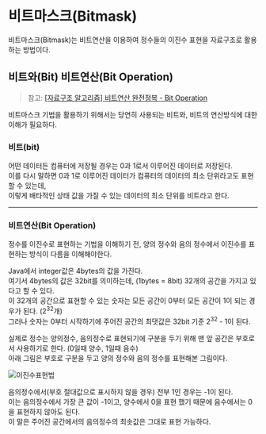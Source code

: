 # 비트마스크(Bitmask)

비트마스크(Bitmask)는 비트연산을 이용하여 정수들의 이진수 표현을 자료구조로 활용하는 방법이다.

## 비트와(Bit) 비트연산(Bit Operation)
> 참고: [[자료구조 알고리즘] 비트연산 완전정복 - Bit Operation](https://www.youtube.com/watch?v=yHBYeguDR0A&list=PLjSkJdbr_gFa4z1kC3pAqYaoryrENCAhf)

비트마스크 기법을 활용하기 위해서는 당연히 사용되는 비트와, 비트의 연산방식에 대한 이해가 필요하다.

### 비트(bit)

어떤 데이터든 컴퓨터에 저장될 경우는 0과 1로서 이루어진 데이터로 저장된다. <br>
이를 다시 말하면 0과 1로 이루어진 데이터가 컴퓨터의 데이터의 최소 단위라고도 표현할 수 있는데, <br>
이렇게 배타적인 상태 값을 가질 수 있는 데이터의 최소 단위를 비트라고 한다. <br>

-----
### 비트연산(Bit Operation)

정수를 이진수로 표현하는 기법을 이해하기 전, 양의 정수와 음의 정수에서 이진수를 표현하는 방식이 다름을 이해해야한다. <br>

Java에서 integer값은 4bytes의 값을 가진다. <br>
여기서 4bytes의 값은 32bit를 의미하는데, (1bytes = 8bit) 32개의 공간을 가지고 있다고 할 수 있다. <br>
이 32개의 공간으로 표현할 수 있는 숫자는 모든 공간이 0부터 모든 공간이 1이 되는 경우가 된다. (2<sup>32</sup>개) <br>
그러나 숫자는 0부터 시작하기에 주어진 공간의 최댓값은 32bit 기준 2<sup>32</sup> - 1이 된다. <br>

실제로 정수는 양의정수, 음의정수로 표현되기에 구분을 두기 위해 맨 앞 공간은 부호로서 사용하기로 한다. (0일때 양수, 1일때 음수) <br>
아래 그림은 부호로 구분을 두고 양의 정수와 음의 정수를 표현해본 그림이다.

<img alt="이진수표현법" src="https://user-images.githubusercontent.com/93297109/198815325-0183fa8e-93b1-42ad-a801-1303878f5fa8.png">

음의정수에서(부호 절대값으로 표시하지 않을 경우) 전부 1인 경우는 -1이 된다. <br>
이는 음의정수에서 가장 큰 값이 -1이고, 양수에서 0을 표현 했기 때문에 음수에서는 0을 표현하지 않아도 된다. <br>
이 말은 주어진 공간에서의 음의정수의 최솟값은 그대로 표현 가능하다.

